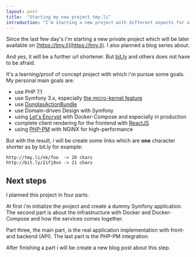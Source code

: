 ```yaml
---
layout: post
title:  "Starting my new project tmy.li"
introduction: "I'm starting a new project with different aspects for a proof of concept."
---
```


Since the last few day's i'm starting a new private project which will be
later available on [https://tmy.li](https://tmy.li). I also planned a blog 
series about.

And yes, it will be a further url shortener. But [bit.ly](https://bit.ly) 
and others does not have to be afraid.

It's a learning/proof of concept project with which i'm pursue some goals.  
My personal main goals are:

* use PHP 7.1
* use Symfony 3.x, especially [the micro-kernel feature](http://symfony.com/doc/current/configuration/micro_kernel_trait.html)
* use [DunglasActionBundle](https://github.com/dunglas/DunglasActionBundle)
* use Domain-driven Design with Symfony
* using [Let's Encrypt](https://letsencrypt.org/) with Docker-Compose and especially in production
* complete client rendering for the frontend with [ReactJS](https://facebook.github.io/react/)
* using [PHP-PM](https://github.com/php-pm/php-pm) with NGINX for high-performance 

But with the result, i will be create some links which are **one** character
shorter as by bit.ly for example:

```
http://tmy.li/nk/foo  -> 20 chars
http://bit.ly/2ifj8vn -> 21 chars
```

## Next steps

I planned this project in four parts. 

At first i'm initialize the project and create a dummy Symfony application.
The second part is about the infrastructure with Docker and Docker-Compose and how 
the services comes together.

Part three, the main part, is the real application implementation with front- and backend (API).
The last part is the PHP-PM integration.

After finishing a part i will be create a new blog post 
about this step.
